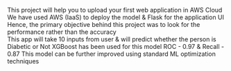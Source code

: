 This project will help you to upload your first web application in AWS Cloud
We have used AWS (IaaS) to deploy the model & Flask for the application UI
Hence, the primary objective behind this project was to look for the performance rather than the accuracy  
This app will take 10 inputs from user & will predict whether the person is Diabetic or Not
XGBoost has been used for this model
ROC - 0.97 & Recall - 0.87
This model can be further improved using standard ML optimization techniques 
